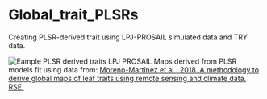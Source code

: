 # Global_trait_PLSRs
Creating PLSR-derived trait using LPJ-PROSAIL simulated data and TRY data.

![Eample PLSR derived traits LPJ PROSAIL](https://github.com/Green-Currey/Global_trait_PLSRs/assets/57914237/8b2e74bf-ac2f-492d-b299-355add7db26b)
Maps derived from PLSR models fit using data from: [Moreno-Martínez et al., 2018. A methodology to derive global maps of leaf traits using remote sensing and climate data. RSE.]([url](https://doi.org/10.1016/j.rse.2018.09.006)https://doi.org/10.1016/j.rse.2018.09.006)


